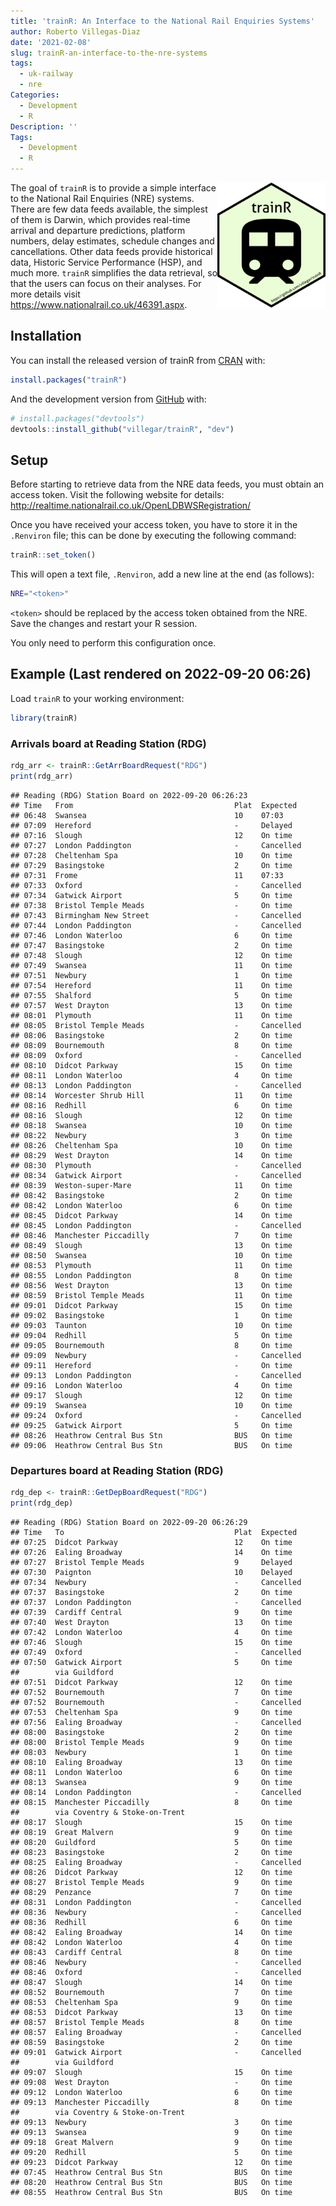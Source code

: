 ```yaml
---
title: 'trainR: An Interface to the National Rail Enquiries Systems'
author: Roberto Villegas-Diaz
date: '2021-02-08'
slug: trainR-an-interface-to-the-nre-systems
tags:
  - uk-railway
  - nre
Categories:
  - Development
  - R
Description: ''
Tags:
  - Development
  - R
---
```


<img src="https://raw.githubusercontent.com/villegar/trainR/main/inst/images/logo.png" alt="logo" align="right" height=200px/>

The goal of `trainR` is to provide a simple interface to the 
National Rail Enquiries (NRE) systems. There are few data feeds 
available, the simplest of them is Darwin, which provides real-time 
arrival and departure predictions, platform numbers, delay estimates, 
schedule changes and cancellations. Other data feeds provide historical 
data, Historic Service Performance (HSP), and much more. `trainR` 
simplifies the data retrieval, so that the users can focus on their 
analyses. For more details visit 
https://www.nationalrail.co.uk/46391.aspx.

## Installation

You can install the released version of trainR from [CRAN](https://CRAN.R-project.org) with:

``` r
install.packages("trainR")
```

And the development version from [GitHub](https://github.com/) with:

``` r
# install.packages("devtools")
devtools::install_github("villegar/trainR", "dev")
```

## Setup
Before starting to retrieve data from the NRE data feeds, you must obtain an access token. 
Visit the following website for details: http://realtime.nationalrail.co.uk/OpenLDBWSRegistration/

Once you have received your access token, you have to store it in the `.Renviron` file; this can be 
done by executing the following command:


```r
trainR::set_token()
```

This will open a text file, `.Renviron`, add a new line at the end (as follows):

```bash
NRE="<token>"
```

`<token>` should be replaced by the access token obtained from the NRE. Save the changes and restart 
your R session.

You only need to perform this configuration once.

## Example (Last rendered on 2022-09-20 06:26)

Load `trainR` to your working environment:

```r
library(trainR)
```

### Arrivals board at Reading Station (RDG)


```r
rdg_arr <- trainR::GetArrBoardRequest("RDG")
print(rdg_arr)
```

```
## Reading (RDG) Station Board on 2022-09-20 06:26:23
## Time   From                                    Plat  Expected
## 06:48  Swansea                                 10    07:03
## 07:09  Hereford                                -     Delayed
## 07:16  Slough                                  12    On time
## 07:27  London Paddington                       -     Cancelled
## 07:28  Cheltenham Spa                          10    On time
## 07:29  Basingstoke                             2     On time
## 07:31  Frome                                   11    07:33
## 07:33  Oxford                                  -     Cancelled
## 07:34  Gatwick Airport                         5     On time
## 07:38  Bristol Temple Meads                    -     On time
## 07:43  Birmingham New Street                   -     Cancelled
## 07:44  London Paddington                       -     Cancelled
## 07:46  London Waterloo                         6     On time
## 07:47  Basingstoke                             2     On time
## 07:48  Slough                                  12    On time
## 07:49  Swansea                                 11    On time
## 07:51  Newbury                                 1     On time
## 07:54  Hereford                                11    On time
## 07:55  Shalford                                5     On time
## 07:57  West Drayton                            13    On time
## 08:01  Plymouth                                11    On time
## 08:05  Bristol Temple Meads                    -     Cancelled
## 08:06  Basingstoke                             2     On time
## 08:09  Bournemouth                             8     On time
## 08:09  Oxford                                  -     Cancelled
## 08:10  Didcot Parkway                          15    On time
## 08:11  London Waterloo                         4     On time
## 08:13  London Paddington                       -     Cancelled
## 08:14  Worcester Shrub Hill                    11    On time
## 08:16  Redhill                                 6     On time
## 08:16  Slough                                  12    On time
## 08:18  Swansea                                 10    On time
## 08:22  Newbury                                 3     On time
## 08:26  Cheltenham Spa                          10    On time
## 08:29  West Drayton                            14    On time
## 08:30  Plymouth                                -     Cancelled
## 08:34  Gatwick Airport                         -     Cancelled
## 08:39  Weston-super-Mare                       11    On time
## 08:42  Basingstoke                             2     On time
## 08:42  London Waterloo                         6     On time
## 08:45  Didcot Parkway                          14    On time
## 08:45  London Paddington                       -     Cancelled
## 08:46  Manchester Piccadilly                   7     On time
## 08:49  Slough                                  13    On time
## 08:50  Swansea                                 10    On time
## 08:53  Plymouth                                11    On time
## 08:55  London Paddington                       8     On time
## 08:56  West Drayton                            13    On time
## 08:59  Bristol Temple Meads                    11    On time
## 09:01  Didcot Parkway                          15    On time
## 09:02  Basingstoke                             1     On time
## 09:03  Taunton                                 10    On time
## 09:04  Redhill                                 5     On time
## 09:05  Bournemouth                             8     On time
## 09:09  Newbury                                 -     Cancelled
## 09:11  Hereford                                -     On time
## 09:13  London Paddington                       -     Cancelled
## 09:16  London Waterloo                         4     On time
## 09:17  Slough                                  12    On time
## 09:19  Swansea                                 10    On time
## 09:24  Oxford                                  -     Cancelled
## 09:25  Gatwick Airport                         5     On time
## 08:26  Heathrow Central Bus Stn                BUS   On time
## 09:06  Heathrow Central Bus Stn                BUS   On time
```

### Departures board at Reading Station (RDG)


```r
rdg_dep <- trainR::GetDepBoardRequest("RDG")
print(rdg_dep)
```

```
## Reading (RDG) Station Board on 2022-09-20 06:26:29
## Time   To                                      Plat  Expected
## 07:25  Didcot Parkway                          12    On time
## 07:26  Ealing Broadway                         14    On time
## 07:27  Bristol Temple Meads                    9     Delayed
## 07:30  Paignton                                10    Delayed
## 07:34  Newbury                                 -     Cancelled
## 07:37  Basingstoke                             2     On time
## 07:37  London Paddington                       -     Cancelled
## 07:39  Cardiff Central                         9     On time
## 07:40  West Drayton                            13    On time
## 07:42  London Waterloo                         4     On time
## 07:46  Slough                                  15    On time
## 07:49  Oxford                                  -     Cancelled
## 07:50  Gatwick Airport                         5     On time
##        via Guildford                           
## 07:51  Didcot Parkway                          12    On time
## 07:52  Bournemouth                             7     On time
## 07:52  Bournemouth                             -     Cancelled
## 07:53  Cheltenham Spa                          9     On time
## 07:56  Ealing Broadway                         -     Cancelled
## 08:00  Basingstoke                             2     On time
## 08:00  Bristol Temple Meads                    9     On time
## 08:03  Newbury                                 1     On time
## 08:10  Ealing Broadway                         13    On time
## 08:11  London Waterloo                         6     On time
## 08:13  Swansea                                 9     On time
## 08:14  London Paddington                       -     Cancelled
## 08:15  Manchester Piccadilly                   8     On time
##        via Coventry & Stoke-on-Trent           
## 08:17  Slough                                  15    On time
## 08:19  Great Malvern                           9     On time
## 08:20  Guildford                               5     On time
## 08:23  Basingstoke                             2     On time
## 08:25  Ealing Broadway                         -     Cancelled
## 08:26  Didcot Parkway                          12    On time
## 08:27  Bristol Temple Meads                    9     On time
## 08:29  Penzance                                7     On time
## 08:31  London Paddington                       -     Cancelled
## 08:36  Newbury                                 -     Cancelled
## 08:36  Redhill                                 6     On time
## 08:42  Ealing Broadway                         14    On time
## 08:42  London Waterloo                         4     On time
## 08:43  Cardiff Central                         8     On time
## 08:46  Newbury                                 -     Cancelled
## 08:46  Oxford                                  -     Cancelled
## 08:47  Slough                                  14    On time
## 08:52  Bournemouth                             7     On time
## 08:53  Cheltenham Spa                          9     On time
## 08:53  Didcot Parkway                          13    On time
## 08:57  Bristol Temple Meads                    8     On time
## 08:57  Ealing Broadway                         -     Cancelled
## 08:59  Basingstoke                             2     On time
## 09:01  Gatwick Airport                         -     Cancelled
##        via Guildford                           
## 09:07  Slough                                  15    On time
## 09:08  West Drayton                            -     On time
## 09:12  London Waterloo                         6     On time
## 09:13  Manchester Piccadilly                   8     On time
##        via Coventry & Stoke-on-Trent           
## 09:13  Newbury                                 3     On time
## 09:13  Swansea                                 9     On time
## 09:18  Great Malvern                           9     On time
## 09:20  Redhill                                 5     On time
## 09:23  Didcot Parkway                          12    On time
## 07:45  Heathrow Central Bus Stn                BUS   On time
## 08:20  Heathrow Central Bus Stn                BUS   On time
## 08:55  Heathrow Central Bus Stn                BUS   On time
```
